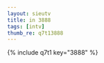 ```yaml
--- 
layout: sieutv
title: in 3888
tags: [intv]
thumb_re: q7t13888
---
```

{% include q7t1 key="3888" %} 
